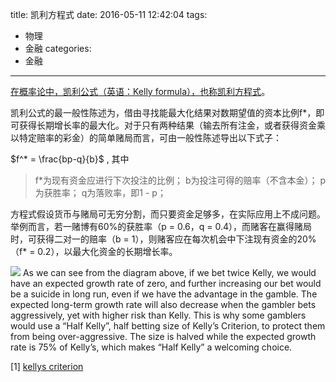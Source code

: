 title: 凯利方程式
date: 2016-05-11 12:42:04
tags:
- 物理
- 金融
categories:
- 金融
---
[在概率论中，凯利公式（英语：Kelly formula），也称凯利方程式](https://zh.wikipedia.org/wiki/%E5%87%B1%E5%88%A9%E5%85%AC%E5%BC%8F)。

凯利公式的最一般性陈述为，借由寻找能最大化结果对数期望值的资本比例f*，即可获得长期增长率的最大化。对于只有两种结果（输去所有注金，或者获得资金乘以特定赔率的彩金）的简单赌局而言，可由一般性陈述导出以下式子：

$f^* = \frac{bp-q}{b}$  , 其中

>f\*为现有资金应进行下次投注的比例；
b为投注可得的赔率（不含本金）；
p为获胜率；
q为落败率，即1 - p；
    
方程式假设货币与赌局可无穷分割，而只要资金足够多，在实际应用上不成问题。举例而言，若一赌博有60%的获胜率（p = 0.6，q = 0.4），而赌客在赢得赌局时，可获得二对一的赔率（b = 1），则赌客应在每次机会中下注现有资金的20%（f* = 0.2），以最大化资金的长期增长率。

![](/images/2016/kelly.png)
As we can see from the diagram above, if we bet twice Kelly, we would have an expected growth rate of zero, and further increasing our bet would be a suicide in long run, even if we have the advantage in the gamble. The expected long-term growth rate will also decrease when the gambler bets aggressively, yet with higher risk than Kelly. This is why some gamblers would use a “Half Kelly”, half betting size of Kelly’s Criterion, to protect them from being over-aggressive. The size is halved while the expected growth rate is 75% of Kelly’s, which makes “Half Kelly” a welcoming choice.

[1] [kellys criterion](https://pjdelta.wordpress.com/2014/03/24/kellys-criterion/)